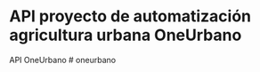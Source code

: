 # API proyecto de automatización agricultura urbana OneUrbano

API OneUrbano
#   o n e u r b a n o  
 